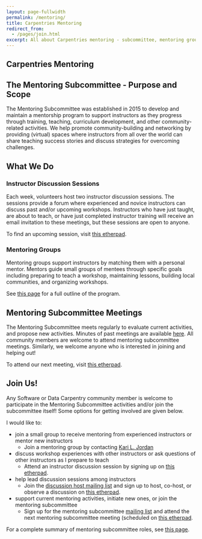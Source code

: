```yaml
---
layout: page-fullwidth
permalink: /mentoring/
title: Carpentries Mentoring
redirect_from:
  - /pages/join.html
excerpt: All about Carpentries mentoring - subcommittee, mentoring groups, discussion sessions. 
---
```


## Carpentries Mentoring

## The Mentoring Subcommittee - Purpose and Scope

The Mentoring Subcommittee was established in 2015 to develop and maintain a mentorship program to support instructors as they progress through training, teaching, curriculum development, and other community-related activities. We help promote community-building and networking by providing (virtual) spaces where instructors from all over the world can share teaching success stories and discuss strategies for overcoming challenges. 

## What We Do

### Instructor Discussion Sessions

Each week, volunteers host two instructor discussion sessions. The sessions provide a forum where experienced and novice instructors can discuss past and/or upcoming workshops. Instructors who have just taught, are about to teach, or have just completed instructor training will  receive an email invitation to these meetings, but these sessions are open to anyone. 

To find an upcoming session, visit [this etherpad](http://pad.software-carpentry.org/instructor-discussion).

### Mentoring Groups

Mentoring groups support instructors by matching them with a personal mentor. Mentors guide small groups of mentees through specific goals including preparing to teach a workshop, maintaining lessons, building local communities, and organizing workshops.  

See [this page](https://github.com/carpentries/mentoring/blob/master/mentoring-groups/program-outline.md) for a full outline of the program.  

## Mentoring Subcommittee Meetings

The Mentoring Subcommittee meets regularly to evaluate current activities, and propose
new activities.  Minutes of past meetings are available [here](https://github.com/carpentries/mentoring/tree/master/minutes).  All community 
members are welcome to attend mentoring subcommittee meetings. Similarly, we welcome 
anyone who is interested in joining and helping out!  

To attend our next meeting, visit [this etherpad](http://pad.software-carpentry.org/scf-mentoring).

## Join Us!

Any Software or Data Carpentry community member is welcome to participate in the
Mentoring Subcommittee activities and/or join the subcommittee itself! Some 
options for getting involved are given below.  

I would like to: 

- join a small group to receive mentoring from experienced instructors or mentor new instructors
	- Join a mentoring group by contacting [Kari L. Jordan](mailto:kariljordan@carpentries.org)
- discuss workshop experiences with other instructors or ask questions of other instructors as I prepare to teach
	- Attend an instructor discussion session by signing up on [this etherpad](http://pad.software-carpentry.org/instructor-discussion).
- help lead discussion sessions among instructors
	- Join the [discussion host mailing list](https://groups.google.com/a/carpentries.org/forum/#!forum/discussion-hosts) and sign up to host, co-host, or observe a discussion on [this etherpad](http://pad.software-carpentry.org/instructor-discussion).
- support current mentoring activities, initiate new ones, or join the mentoring subcommittee
	- Sign up for the mentoring subcommittee [mailing list](http://lists.software-carpentry.org/listinfo/mentoring) and attend the next mentoring subcommittee meeting (scheduled on [this etherpad](http://pad.software-carpentry.org/scf-mentoring).

For a complete summary of mentoring subcommittee roles, see [this page](https://github.com/carpentries/mentoring/blob/master/roles/README.md).  
